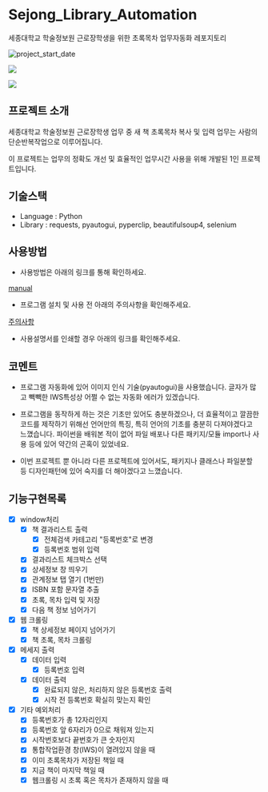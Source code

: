 # Sejong_Library_Automation
세종대학교 학술정보원 근로장학생을 위한 초록목차 업무자동화 레포지토리

![project_start_date](https://img.shields.io/badge/version-1.0-green)  

![](https://img.shields.io/badge/EndDate-Feb.%2005.%2021-blue)


![](https://img.shields.io/badge/Python-3.8.*-9cf)


## 프로젝트 소개
세종대학교 학술정보원 근로장학생 업무 중 새 책 초록목차 복사 및 입력 업무는 사람의 단순반복작업으로 이루어집니다.

이 프로젝트는 업무의 정확도 개선 및 효율적인 업무시간 사용을 위해 개발된 1인 프로젝트입니다.


## 기술스택
- Language : Python
- Library : requests, pyautogui, pyperclip, beautifulsoup4, selenium

## 사용방법
- 사용방법은 아래의 링크를 통해 확인하세요.

[manual](./DocumentStorage/manual.md)
- 프로그램 설치 및 사용 전 아래의 주의사항을 확인해주세요.

[주의사항](./DocumentStorage/precautions.md)
- 사용설명서를 인쇄할 경우 아래의 링크를 확인해주세요.

## 코멘트
- 프로그램 자동화에 있어 이미지 인식 기술(pyautogui)을 사용했습니다.
글자가 많고 빽빽한 IWS특성상 어쩔 수 없는 자동화 에러가 있겠습니다.


- 프로그램을 동작하게 하는 것은 기초만 있어도 충분하겠으나, 더 효율적이고 깔끔한 코드를 제작하기 위해선 언어만의 특징, 특히 언어의 기초를 충분히 다져야겠다고 느꼈습니다.
파이썬을 배워본 적이 없어 파일 배포나 다른 패키지/모듈 import나 사용 등에 있어 약간의 곤혹이 있었네요.
- 이번 프로젝트 뿐 아니라 다른 프로젝트에 있어서도, 패키지나 클래스나 파일분할 등 디자인패턴에 있어 숙지를 더 해야겠다고 느꼈습니다.

## 기능구현목록
- [x] window처리
  - [x] 책 결과리스트 출력
    - [x] 전체검색 카테고리 "등록번호"로 변경
    - [x] 등록번호 범위 입력
  - [x] 결과리스트 체크박스 선택
  - [x] 상세정보 창 띄우기
  - [x] 관계정보 탭 열기 (1번만)
  - [x] ISBN 포함 문자열 추출
  - [x] 초록, 목차 입력 및 저장
  - [x] 다음 책 정보 넘어가기
- [x] 웹 크롤링
  - [x] 책 상세정보 페이지 넘어가기
  - [x] 책 초록, 목차 크롤링
- [x] 메세지 출력
  - [x] 데이터 입력
    - [x] 등록번호 입력
  - [x] 데이터 출력
    - [x] 완료되지 않은, 처리하지 않은 등록번호 출력
    - [x] 시작 전 등록번호 확실히 맞는지 확인
- [x] 기타 예외처리
  - [x] 등록번호가 총 12자리인지
  - [x] 등록번호 앞 6자리가 0으로 채워져 있는지
  - [x] 시작번호보다 끝번호가 큰 숫자인지
  - [x] 통합작업환경 창(IWS)이 열려있지 않을 때
  - [x] 이미 초록목차가 저장된 책일 때
  - [x] 지금 책이 마지막 책일 때
  - [x] 웹크롤링 시 초록 혹은 목차가 존재하지 않을 때

